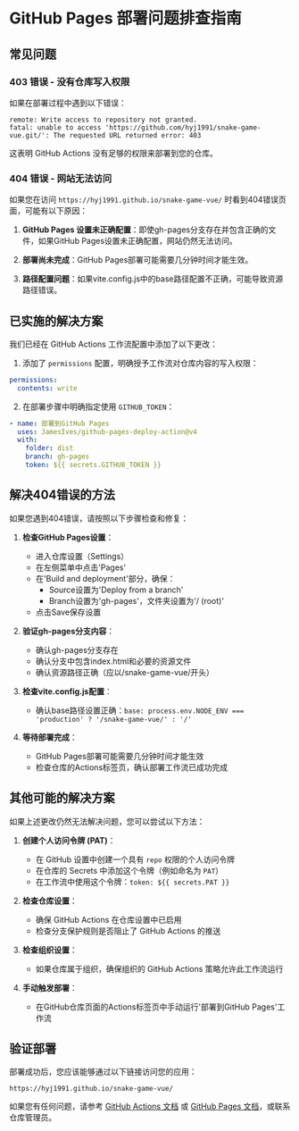 # GitHub Pages 部署问题排查指南

## 常见问题

### 403 错误 - 没有仓库写入权限

如果在部署过程中遇到以下错误：

```
remote: Write access to repository not granted.
fatal: unable to access 'https://github.com/hyj1991/snake-game-vue.git/': The requested URL returned error: 403
```

这表明 GitHub Actions 没有足够的权限来部署到您的仓库。

### 404 错误 - 网站无法访问

如果您在访问 `https://hyj1991.github.io/snake-game-vue/` 时看到404错误页面，可能有以下原因：

1. **GitHub Pages 设置未正确配置**：即使gh-pages分支存在并包含正确的文件，如果GitHub Pages设置未正确配置，网站仍然无法访问。

2. **部署尚未完成**：GitHub Pages部署可能需要几分钟时间才能生效。

3. **路径配置问题**：如果vite.config.js中的base路径配置不正确，可能导致资源路径错误。

## 已实施的解决方案

我们已经在 GitHub Actions 工作流配置中添加了以下更改：

1. 添加了 `permissions` 配置，明确授予工作流对仓库内容的写入权限：

```yaml
permissions:
  contents: write
```

2. 在部署步骤中明确指定使用 `GITHUB_TOKEN`：

```yaml
- name: 部署到GitHub Pages
  uses: JamesIves/github-pages-deploy-action@v4
  with:
    folder: dist
    branch: gh-pages
    token: ${{ secrets.GITHUB_TOKEN }}
```

## 解决404错误的方法

如果您遇到404错误，请按照以下步骤检查和修复：

1. **检查GitHub Pages设置**：
   - 进入仓库设置（Settings）
   - 在左侧菜单中点击'Pages'
   - 在'Build and deployment'部分，确保：
     - Source设置为'Deploy from a branch'
     - Branch设置为'gh-pages'，文件夹设置为'/ (root)'
   - 点击Save保存设置

2. **验证gh-pages分支内容**：
   - 确认gh-pages分支存在
   - 确认分支中包含index.html和必要的资源文件
   - 确认资源路径正确（应以/snake-game-vue/开头）

3. **检查vite.config.js配置**：
   - 确认base路径设置正确：`base: process.env.NODE_ENV === 'production' ? '/snake-game-vue/' : '/'`

4. **等待部署完成**：
   - GitHub Pages部署可能需要几分钟时间才能生效
   - 检查仓库的Actions标签页，确认部署工作流已成功完成

## 其他可能的解决方案

如果上述更改仍然无法解决问题，您可以尝试以下方法：

1. **创建个人访问令牌 (PAT)**：
   - 在 GitHub 设置中创建一个具有 `repo` 权限的个人访问令牌
   - 在仓库的 Secrets 中添加这个令牌（例如命名为 `PAT`）
   - 在工作流中使用这个令牌：`token: ${{ secrets.PAT }}`

2. **检查仓库设置**：
   - 确保 GitHub Actions 在仓库设置中已启用
   - 检查分支保护规则是否阻止了 GitHub Actions 的推送

3. **检查组织设置**：
   - 如果仓库属于组织，确保组织的 GitHub Actions 策略允许此工作流运行

4. **手动触发部署**：
   - 在GitHub仓库页面的Actions标签页中手动运行'部署到GitHub Pages'工作流

## 验证部署

部署成功后，您应该能够通过以下链接访问您的应用：

```
https://hyj1991.github.io/snake-game-vue/
```

如果您有任何问题，请参考 [GitHub Actions 文档](https://docs.github.com/cn/actions) 或 [GitHub Pages 文档](https://docs.github.com/cn/pages)，或联系仓库管理员。